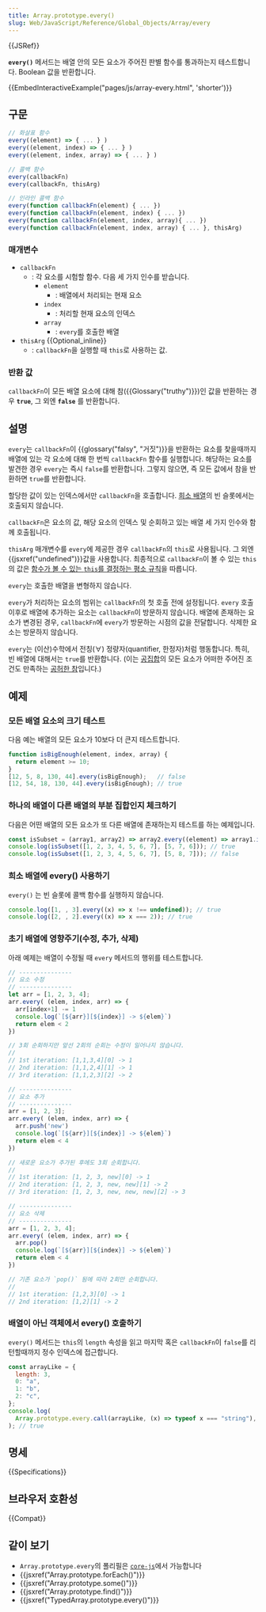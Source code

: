 ```yaml
---
title: Array.prototype.every()
slug: Web/JavaScript/Reference/Global_Objects/Array/every
---
```

{{JSRef}}

**`every()`** 메서드는 배열 안의 모든 요소가 주어진 판별 함수를 통과하는지 테스트합니다. Boolean 값을 반환합니다.

{{EmbedInteractiveExample("pages/js/array-every.html", 'shorter')}}

## 구문

```js
// 화살표 함수
every((element) => { ... } )
every((element, index) => { ... } )
every((element, index, array) => { ... } )

// 콜백 함수
every(callbackFn)
every(callbackFn, thisArg)

// 인라인 콜백 함수
every(function callbackFn(element) { ... })
every(function callbackFn(element, index) { ... })
every(function callbackFn(element, index, array){ ... })
every(function callbackFn(element, index, array) { ... }, thisArg)
```

### 매개변수

- `callbackFn`
  - : 각 요소를 시험할 함수. 다음 세 가지 인수를 받습니다.
    - `element`
      - : 배열에서 처리되는 현재 요소
    - `index`
      - : 처리할 현재 요소의 인덱스
    - `array`
      - : `every`를 호출한 배열
- `thisArg` {{Optional_inline}}
  - : `callbackFn`을 실행할 때 `this`로 사용하는 값.

### 반환 값

`callbackFn`이 모든 배열 요소에 대해 참({{Glossary("truthy")}})인 값을 반환하는 경우
**`true`**, 그 외엔 **`false`** 를 반환합니다.

## 설명

`every`는 `callbackFn`이 {{glossary("falsy", "거짓")}}을 반환하는 요소를 찾을때까지 배열에 있는 각 요소에 대해 한 번씩 `callbackFn` 함수를 실행합니다. 해당하는 요소를 발견한 경우 `every`는 즉시 `false`를 반환합니다. 그렇지 않으면, 즉 모든 값에서 참을 반환하면 `true`를 반환합니다.

할당한 값이 있는 인덱스에서만 `callbackFn`을 호출합니다. [희소 배열](/ko/docs/Web/JavaScript/Guide/Indexed_collections#sparse_arrays)의 빈 슬롯에서는 호출되지 않습니다.

`callbackFn`은 요소의 값, 해당 요소의 인덱스 및 순회하고 있는 배열 세 가지 인수와 함께 호출됩니다.

`thisArg` 매개변수를 `every`에 제공한 경우 `callbackFn`의 `this`로 사용됩니다. 그 외엔 {{jsxref("undefined")}}값을 사용합니다. 최종적으로 `callbackFn`이 볼 수 있는 `this`의 값은 [함수가 볼 수 있는 `this`를 결정하는 평소 규칙](/ko/docs/Web/JavaScript/Reference/Operators/this)을 따릅니다.

`every`는 호출한 배열을 변형하지 않습니다.

`every`가 처리하는 요소의 범위는 `callbackFn`의 첫 호출 전에 설정됩니다. `every` 호출 이후로 배열에 추가하는 요소는 `callbackFn`이 방문하지 않습니다. 배열에 존재하는 요소가 변경된 경우, `callbackFn`에 `every`가 방문하는 시점의 값을 전달합니다. 삭제한 요소는 방문하지 않습니다.

`every`는 (이산)수학에서 전칭(∀) 정량자(quantifier, 한정자)처럼 행동합니다.
특히, 빈 배열에 대해서는 `true`를 반환합니다. (이는 [공집합](http://en.wikipedia.org/wiki/Empty_set#Common_problems)의 모든 요소가 어떠한 주어진 조건도 만족하는 [공허한 참](http://en.wikipedia.org/wiki/Vacuous_truth#Vacuous_truths_in_mathematics)입니다.)

## 예제

### 모든 배열 요소의 크기 테스트

다음 예는 배열의 모든 요소가 10보다 더 큰지 테스트합니다.

```js
function isBigEnough(element, index, array) {
  return element >= 10;
}
[12, 5, 8, 130, 44].every(isBigEnough);   // false
[12, 54, 18, 130, 44].every(isBigEnough); // true
```

### 하나의 배열이 다른 배열의 부분 집합인지 체크하기

다음은 어떤 배열의 모든 요소가 또 다른 배열에 존재하는지 테스트를 하는 예제입니다.

```js
const isSubset = (array1, array2) => array2.every((element) => array1.includes(element));
console.log(isSubset([1, 2, 3, 4, 5, 6, 7], [5, 7, 6])); // true
console.log(isSubset([1, 2, 3, 4, 5, 6, 7], [5, 8, 7])); // false
```

### 희소 배열에 every() 사용하기

`every()` 는 빈 슬롯에 콜백 함수를 실행하지 않습니다.

```js
console.log([1, , 3].every((x) => x !== undefined)); // true
console.log([2, , 2].every((x) => x === 2)); // true
```

### 초기 배열에 영향주기(수정, 추가, 삭제)

아래 예제는 배열이 수정될 때 `every` 메서드의 행위를 테스트합니다.

```js
// ---------------
// 요소 수정
// ---------------
let arr = [1, 2, 3, 4];
arr.every( (elem, index, arr) => {
  arr[index+1] -= 1
  console.log(`[${arr}][${index}] -> ${elem}`)
  return elem < 2
})

// 3회 순회하지만 앞선 2회의 순회는 수정이 일어나지 않습니다.
//
// 1st iteration: [1,1,3,4][0] -> 1
// 2nd iteration: [1,1,2,4][1] -> 1
// 3rd iteration: [1,1,2,3][2] -> 2

// ---------------
// 요소 추가
// ---------------
arr = [1, 2, 3];
arr.every( (elem, index, arr) => {
  arr.push('new')
  console.log(`[${arr}][${index}] -> ${elem}`)
  return elem < 4
})

// 새로운 요소가 추가된 후에도 3회 순회합니다.
//
// 1st iteration: [1, 2, 3, new][0] -> 1
// 2nd iteration: [1, 2, 3, new, new][1] -> 2
// 3rd iteration: [1, 2, 3, new, new, new][2] -> 3

// ---------------
// 요소 삭제
// ---------------
arr = [1, 2, 3, 4];
arr.every( (elem, index, arr) => {
  arr.pop()
  console.log(`[${arr}][${index}] -> ${elem}`)
  return elem < 4
})

// 기존 요소가 `pop()` 됨에 따라 2회만 순회합니다.
//
// 1st iteration: [1,2,3][0] -> 1
// 2nd iteration: [1,2][1] -> 2
```


### 배열이 아닌 객체에서 every() 호출하기

`every()` 메서드는 `this`의 `length` 속성을 읽고 마지막 혹은 `callbackFn`이 `false`를 리턴할때까지 정수 인덱스에 접근합니다.

```js
const arrayLike = {
  length: 3,
  0: "a",
  1: "b",
  2: "c",
};
console.log(
  Array.prototype.every.call(arrayLike, (x) => typeof x === "string"),
); // true
```

## 명세

{{Specifications}}

## 브라우저 호환성

{{Compat}}

## 같이 보기

- `Array.prototype.every`의 폴리필은
  [`core-js`](https://github.com/zloirock/core-js#ecmascript-array)에서 가능합니다
- {{jsxref("Array.prototype.forEach()")}}
- {{jsxref("Array.prototype.some()")}}
- {{jsxref("Array.prototype.find()")}}
- {{jsxref("TypedArray.prototype.every()")}}
